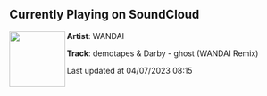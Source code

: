 ## Currently Playing on SoundCloud

[<img align="left" width="100" src="https://i1.sndcdn.com/artworks-XyMxU0ZzsYqQA6lD-sLfpjQ-t500x500.jpg">](https://soundcloud.com/officialwandai/demotapes-darby-ghost-wandai-remix)

**Artist**: WANDAI 

**Track**: demotapes & Darby - ghost (WANDAI Remix)

Last updated at 04/07/2023 08:15
